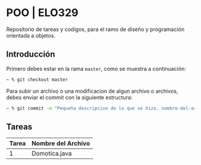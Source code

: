 # POO | ELO329

Repositorio de tareas y codigos, para el ramo de diseño y programación orientada a objetos.

## Introducción

Primero debes estar en la rama `master`, como se muestra a continuación:

```sh
~ % git checkout master
```

Para subir un archivo o una modificacion de algun archivo o archivos, debes enviar el commit con la siguiente estructura:

```sh
~ % git commit -m "Pequeña descripcion de lo que se hizo. nombre-del-archivo-nuevo-o-modificado-n.endfile"
```

## Tareas

| Tarea | Nombre del Archivo |
| - | - |
| 1 | Domotica.java |